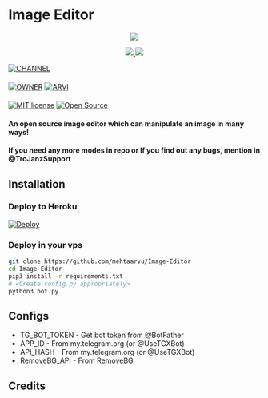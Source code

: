 # Image Editor

<p align="center">
  <a href="https://www.python.org">
    <img src="http://ForTheBadge.com/images/badges/made-with-python.svg">

  </a>
</p>
<p align="center">
  <a href="https://github.com/mehtaarvi/Image-Editor/stargazers">
    <img src="https://img.shields.io/github/stars/mehtaarvi/Image-Editor?style=social">

  </a>
  
  <a href="https://github.com/mehtaarvi/Image-Editor/fork">
    <img src="https://img.shields.io/github/forks/TroJanzHEX/Image-Editor?label=Fork&style=social">

  </a>  
</p>

[![CHANNEL](https://img.shields.io/badge/ABOUT-Channel-orange?style=for-the-badge&logo=telegram)](https://t.me/ABOUT_Arvi)  
ㅤㅤㅤㅤㅤㅤㅤ  
[![OWNER](https://img.shields.io/badge/Arvi-Mehta-red?style=flat&logo=telegram)](https://FOREVER_ANGEL_0)  [![ARVI](https://img.shields.io/badge/ARVI-Website-red?style=flat&logo=CodersRank)](https://FOREVER_ANGEL_0)  
ㅤㅤㅤㅤㅤㅤㅤ  
[![MIT license](https://img.shields.io/badge/License-MIT-blue?style=flat)](https://github.com/TroJanzHEX/Image-Editor/blob/main/COPYING)  [![Open Source](https://badges.frapsoft.com/os/v2/open-source.svg?v=103)](https://github.com/TroJanzHEX/Image-Editor)





#### An open source image editor which can manipulate an image in many ways!
#### If you need any more modes in repo or If you find out any bugs, mention in @TroJanzSupport

## Installation

### Deploy to Heroku
[![Deploy](https://www.herokucdn.com/deploy/button.svg)](https://heroku.com/deploy?template=https://github.com/mehtaarvi/Image-Editor)

### Deploy in your vps
```sh
git clone https://github.com/mehtaarvu/Image-Editor
cd Image-Editor
pip3 install -r requirements.txt
# <Create config.py appropriately>
python3 bot.py
```

## Configs

* TG_BOT_TOKEN  - Get bot token from @BotFather
* APP_ID        - From my.telegram.org (or @UseTGXBot)
* API_HASH      - From my.telegram.org (or @UseTGXBot)
* RemoveBG_API  - From [RemoveBG](https://www.remove.bg/b/background-removal-api)

## Credits

